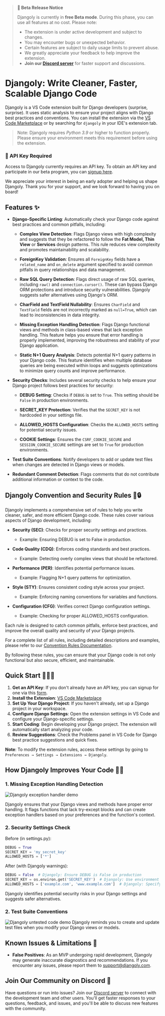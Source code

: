 > **🚀 Beta Release Notice**
>
> Djangoly is currently in **free Beta mode**. During this phase, you can use all features at no cost. Please note:
>
> - The extension is under active development and subject to changes.
> - You may encounter bugs or unexpected behavior.
> - Certain features are subject to daily usage limits to prevent abuse.
> - We greatly appreciate your feedback to help improve the extension.
> - **Join our [Discord server](https://discord.gg/U8Mq8Vx9q9)** for faster support and discussions.

# Djangoly: Write Cleaner, Faster, Scalable Django Code

Djangoly is a VS Code extension built for Django developers (surprise, surprise). It uses static analysis to ensure your project aligns with Django best practices and conventions. You can install the extension via the [VS Code Marketplace](https://marketplace.visualstudio.com/items?itemName=Alchemized.djangoly) or by searching for `djangoly` in your IDE's extension tab.

> Note: Djangoly requires _Python 3.9_ or higher to function properly. Please ensure your environment meets this requirement before using the extension.

### 🔑 API Key Required

Access to Djangoly currently requires an API key. To obtain an API key and participate in our beta program, you can [signup here](https://forms.gle/gEEZdfhWpQyQh2qVA).

We appreciate your interest in being an early adopter and helping us shape Djangoly. Thank you for your support, and we look forward to having you on board!

## Features ✨

- **Django-Specific Linting**: Automatically check your Django code against best practices and common pitfalls, including:

  - **Complex View Detection**: Flags Django views with high complexity and suggests that they be refactored to follow the **Fat Model, Thin View** or **Services** design patterns. This rule reduces view complexity and promotes maintainability and scalability.
  
  - **ForeignKey Validation**: Ensures all `ForeignKey` fields have a `related_name` and `on_delete` argument specified to avoid common pitfalls in query relationships and data management.
  
  - **Raw SQL Query Detection**: Flags direct usage of raw SQL queries, including `raw()` and `connection.cursor()`. These can bypass Django ORM protections and introduce security vulnerabilities. Djangoly suggests safer alternatives using Django's ORM.
  
  - **CharField and TextField Nullability**: Ensures `CharField` and `TextField` fields are not incorrectly marked as `null=True`, which can lead to inconsistencies in data integrity.
  
  - **Missing Exception Handling Detection**: Flags Django functional views and methods in class-based views that lack exception handling. This feature helps you ensure that error handling is properly implemented, improving the robustness and stability of your Django application.
  
  - **Static N+1 Query Analysis**: Detects potential N+1 query patterns in your Django code. This feature identifies when multiple database queries are being executed within loops and suggests optimizations to minimize query counts and improve performance.

- **Security Checks**: Includes several security checks to help ensure your Django project follows best practices for security:

  - **DEBUG Setting**: Checks if `DEBUG` is set to `True`. This setting should be `False` in production environments.
  
  - **SECRET_KEY Protection**: Verifies that the `SECRET_KEY` is not hardcoded in your settings file.
  
  - **ALLOWED_HOSTS Configuration**: Checks the `ALLOWED_HOSTS` setting for potential security issues.
  
  - **COOKIE Settings**: Ensures the `CSRF_COOKIE_SECURE` and `SESSION_COOKIE_SECURE` settings are set to `True` for production environments.

- **Test Suite Conventions**: Notify developers to add or update test files when changes are detected in Django views or models.

- **Redundant Comment Detection**: Flags comments that do not contribute additional information or context to the code.

## Djangoly Convention and Security Rules 📏🔒

Djangoly implements a comprehensive set of rules to help you write cleaner, safer, and more efficient Django code. These rules cover various aspects of Django development, including:

*   **Security (SEC)**: Checks for proper security settings and practices.
    
    *   Example: Ensuring DEBUG is set to False in production.
        
*   **Code Quality (CDQ)**: Enforces coding standards and best practices.
    
    *   Example: Detecting overly complex views that should be refactored.
        
*   **Performance (PER)**: Identifies potential performance issues.
    
    *   Example: Flagging N+1 query patterns for optimization.
        
*   **Style (STY)**: Ensures consistent coding style across your project.
    
    *   Example: Enforcing naming conventions for variables and functions.
        
*   **Configuration (CFG)**: Verifies correct Django configuration settings.
    
    *   Example: Checking for proper ALLOWED\_HOSTS configuration.
        

Each rule is designed to catch common pitfalls, enforce best practices, and improve the overall quality and security of your Django projects.

For a complete list of all rules, including detailed descriptions and examples, please refer to our [Convention Rules Documentation](https://github.com/software-trizzey/djangoly-docs/blob/main/docs/CONVENTION_RULES.md).

By following these rules, you can ensure that your Django code is not only functional but also secure, efficient, and maintainable.


## Quick Start 🏃‍♂️💨

1. **Get an API Key**: If you don't already have an API key, you can signup for one via this [form](https://forms.gle/gEEZdfhWpQyQh2qVA).
2. **Install the Extension**: [VS Code Marketplace](https://marketplace.visualstudio.com/items?itemName=Alchemized.djangoly)
3. **Set Up Your Django Project**: If you haven't already, set up a Django project in your workspace.
4. **Configure Django Settings**: Open the extension settings in VS Code and configure your Django-specific settings.
5. **Start Coding**: Begin developing your Django project. The extension will automatically start analyzing your code.
6. **Review Suggestions**: Check the Problems panel in VS Code for Django best practice suggestions and quick fixes.

**Note**: To modify the extension rules, access these settings by going to `Preferences → Settings → Extensions → Djangoly`.

## How Djangoly Improves Your Code 🧑‍🏫

### 1. Missing Exception Handling Detection

![Djangoly exception handler demo](https://raw.githubusercontent.com/software-trizzey/images/main/assets/images/djangoly-exception-handler-demo.gif)

Djangoly ensures that your Django views and methods have proper error handling. It flags functions that lack try-except blocks and can create exception handlers based on your preferences and the function's context.

### 2. Security Settings Check

Before (in settings.py):

```python
DEBUG = True
SECRET_KEY = 'my_secret_key'
ALLOWED_HOSTS = ['*']
```

After (with Djangoly warnings):

```python
DEBUG = False  # Djangoly: Ensure DEBUG is False in production
SECRET_KEY = os.environ.get('SECRET_KEY')  # Djangoly: Use environment variables for sensitive data
ALLOWED_HOSTS = ['example.com', 'www.example.com']  # Djangoly: Specify allowed hosts explicitly
```

Djangoly identifies potential security risks in your Django settings and suggests safer alternatives.

### 2. Test Suite Conventions

![Djangoly untested code demo](https://raw.githubusercontent.com/software-trizzey/images/main/assets/images/flag-untested-api-code.gif)
Djangoly reminds you to create and update test files when you modify your Django views or models.

## Known Issues & Limitations 🐞

- **False Positives**: As an MVP undergoing rapid development, Djangoly may generate inaccurate diagnostics and recommendations. If you encounter any issues, please report them to [support@djangoly.com](mailto:support@djangoly.com).


## Join Our Community on Discord 💬
Have questions or run into issues? Join our [Discord server](https://discord.gg/U8Mq8Vx9q9) to connect with the development team and other users. You'll get faster responses to your questions, feedback, and issues, and you'll be able to discuss new features with the community.